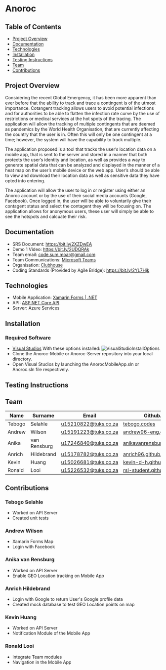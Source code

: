 # Anoroc

## Table of Contents

- [Project Overview](#projectoverview)
- [Documentation](#documentation)
- [Technologies](#technologies)
- [Installation](#installation)
- [Testing Instructions](#testinginstructions)
- [Team](#team)
- [Contributions](#Contributions)

## Project Overview
Considering the recent Global Emergency, it has been more apparent than ever before that the ability to track and trace a contingent is of the utmost importance. Cotangent tracking allows users to avoid potential infections and for authorities to be able to flatten the infection rate curve by the use of restrictions or medical services at the hot spots of the tracing.
The application will allow the tracking of multiple contingents that are deemed as pandemics by the World Health Organisation, that are currently affecting the country that the user is in. Often this will only be one contingent at a time; however, the system will have the capability to track multiple.

The application proposed is a tool that tracks the user’s location data on a mobile app, that is sent to the server and stored in a manner that both protects the user’s identity and location, as well as provides a way to generate spatial data that can be analyzed and displayed in the manner of a heat map on the user’s mobile device or the web app. User’s should be able to view and download their location data as well as sensitive data they have opted into entering.

The application will allow the user to log in or register using either an Anoroc account or by the use of their social media accounts (Google, Facebook). Once logged in, the user will be able to voluntarily give their contagent status and select the contagent they will be focusing on. The application allows for anonymous users, these user will simply be able to see the hotspots and calcuate their risk.

## Documentation

- SRS Document: https://bit.ly/2XZDwEA
- Demo 1 Video: https://bit.ly/2UDQRAk
- Team email: code.sum.moar@gmail.com
- Team Communications: [Microsoft Teams](https://www.microsoft.com/en-za/microsoft-365/microsoft-teams/group-chat-software)
- Organisation: [Clubhouse](https://app.clubhouse.io/codesummoar)
- Coding Standards (Provided by Agile Bridge): https://bit.ly/2YL7Hjk

## Technologies

- Mobile Application: [Xamarin Forms | .NET](https://dotnet.microsoft.com/apps/xamarin/xamarin-forms)
- API: [ASP.NET Core API](https://dotnet.microsoft.com/apps/aspnet/apis)
- Server: Azure Services

## Installation

### Required Software

- [Visual Studios](https://visualstudio.microsoft.com/) With these options installed:
![VisualStudioInstallOptions](https://user-images.githubusercontent.com/61750301/84587406-413da680-ae1f-11ea-88f3-bad89050ea1a.png)
- Clone the Anoroc-Mobile or Anoroc-Server repository into your local directory.
- Open Visual Studios by launching the AnorocMobileApp.sln or Anoroc.sln file respectively.


## Testing Instructions

## Team
| Name   | Surname    |        Email         |       Github.io        |
|--------|------------|----------------------|------------------------|
| Tebogo | Selahle     | u15210822@tuks.co.za | [tebogo.codes](https://tebogo.codes/)  |
| Andrew | Wilson     | u15191223@tuks.co.za | [andrew96-eng.github.io](https://andrew96-eng.github.io) |
| Anika  | van Rensburg | u17246840@tuks.co.za | [anikavanrensburg.github.io](https://anikavanrensburg.github.io) |
| Anrich | Hildebrand | u15178782@tuks.co.za | [anrich96.github.io](https://anrich96.github.io) |
| Kevin  | Huang | u15026681@tuks.co.za | [kevin-d-h.github.io](https://kevin-d-h.github.io/myCV/) |
| Ronald | Looi | u15226532@tuks.co.za | [rsl-student.github.io](https://rsl-student.github.io) |


## Contributions

### Tebogo Selahle

- Worked on API Server
- Created unit tests

### Andrew Wilson

- Xamarin Forms Map
- Login with Facebook

### Anika van Rensburg

- Worked on API Server
- Enable GEO Location tracking on Mobile App

### Anrich Hildebrand

- Login with Google to return User's Google profile data
- Created mock database to test GEO Location points on map

### Kevin Huang

- Worked on API Server
- Notification Module of the Mobile App

### Ronald Looi

- Integrate Team modules
- Navigation in the Mobile App
